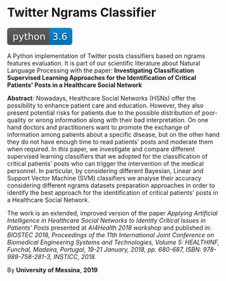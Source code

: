 # Twitter Ngrams Classifier
![Alt text](./docs/shields/python-3.6-blue.svg)

A Python implementation of Twitter posts classifiers based on ngrams features evaluation.  It is part of our scientific literature about Natural Language Processing with the paper: **Investigating Classification Supervised Learning Approaches for the Identification of Critical Patients' Posts in  a Healthcare Social Network**

**Abstract**: Nowadays, Healthcare Social Networks (HSNs) offer the possibility to enhance patient care and education. However, they also present potential risks for patients due to the possible distribution of poor-quality or wrong information along with their bad interpretation. On one hand doctors and practitioners want to promote the exchange of information among patients about a specific disease, but on the other hand they do not have enough time to read patients' posts and moderate them when required.
In this paper, we investigate and compare different supervised learning classifiers that we adopted for the classification of critical patients' posts who can trigger the intervention of the medical personnel. In particular, by considering different Bayesian, Linear and Support Vector Machine (SVM) classifiers we analyse their accuracy considering different ngrams datasets preparation approaches in order to identify the best approach for the identification of critical patients' posts in a Healthcare Social Network.

The work is an extended, improved version of the paper *Applying Artificial Intelligence in Healthcare Social Networks to Identity Critical Issues in Patients' Posts* presented at *AI4Health 2018 workshop* and published in: *BIOSTEC 2018, Proceedings of the 11th International Joint Conference on Biomedical Engineering Systems and Technologies, Volume 5: HEALTHINF, Funchal, Madeira, Portugal, 19-21 January, 2018, pp. 680-687, ISBN: 978-989-758-281-3, INSTICC, 2018*.


By **University of Messina**, **2019**
